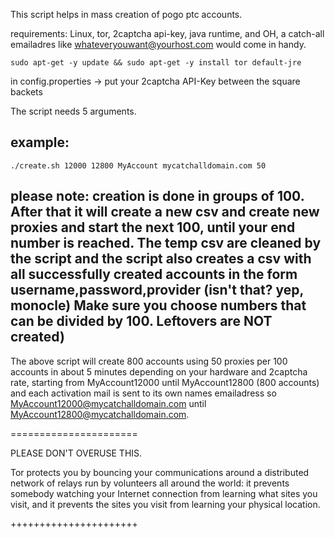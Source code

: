 This script helps in mass creation of pogo ptc accounts.

requirements: Linux, tor, 2captcha api-key, java runtime, and OH, a catch-all emailadres like whateveryouwant@yourhost.com would come in handy.

```sudo apt-get -y update && sudo apt-get -y install tor default-jre```

in config.properties -> put your 2captcha API-Key between the square backets

The script needs 5 arguments.

## example:
```./create.sh 12000 12800 MyAccount mycatchalldomain.com 50 ```
## please note: creation is done in groups of 100. After that it will create a new csv and create new proxies and start the next 100, until your end number is reached. The temp csv are cleaned by the script and the script also creates a csv with all successfully created accounts in the form username,password,provider (isn't that? yep, monocle) Make sure you choose numbers that can be divided by 100. Leftovers are NOT created)

The above script will create 800 accounts using 50 proxies per 100 accounts in about 5 minutes depending on your hardware and 2captcha rate, starting from MyAccount12000 until MyAccount12800 (800 accounts) and each activation mail is sent to its own names emailadress so MyAccount12000@mycatchalldomain.com until MyAccount12800@mycatchalldomain.com.


======================

PLEASE DON'T OVERUSE THIS.

Tor protects you by bouncing your communications around a distributed network of relays run by volunteers all around the world: it prevents somebody watching your Internet connection from learning what sites you visit, and it prevents the sites you visit from learning your physical location.

++++++++++++++++++++++
